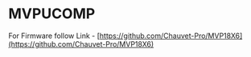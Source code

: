 # MVPUCOMP

For Firmware follow Link - [https://github.com/Chauvet-Pro/MVP18X6](https://github.com/Chauvet-Pro/MVP18X6)
